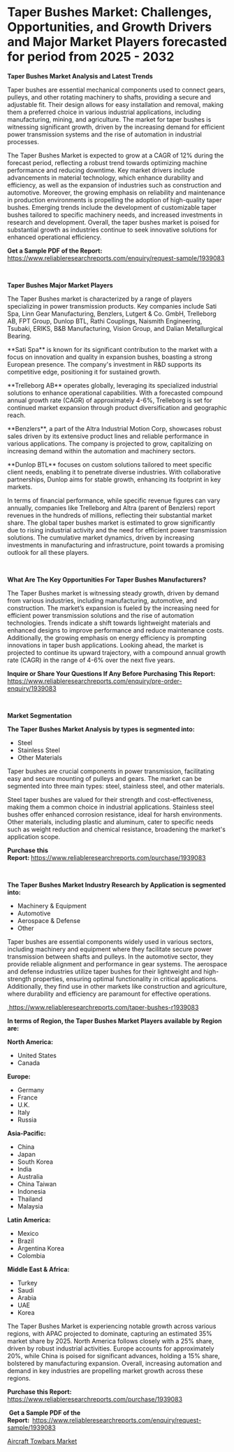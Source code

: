 <p><h1>Taper Bushes Market: Challenges, Opportunities, and Growth Drivers and Major Market Players forecasted for period from 2025 - 2032</h1></p><p><strong>Taper Bushes Market Analysis and Latest Trends</strong></p>
<p><p>Taper bushes are essential mechanical components used to connect gears, pulleys, and other rotating machinery to shafts, providing a secure and adjustable fit. Their design allows for easy installation and removal, making them a preferred choice in various industrial applications, including manufacturing, mining, and agriculture. The market for taper bushes is witnessing significant growth, driven by the increasing demand for efficient power transmission systems and the rise of automation in industrial processes.</p><p>The Taper Bushes Market is expected to grow at a CAGR of 12% during the forecast period, reflecting a robust trend towards optimizing machine performance and reducing downtime. Key market drivers include advancements in material technology, which enhance durability and efficiency, as well as the expansion of industries such as construction and automotive. Moreover, the growing emphasis on reliability and maintenance in production environments is propelling the adoption of high-quality taper bushes. Emerging trends include the development of customizable taper bushes tailored to specific machinery needs, and increased investments in research and development. Overall, the taper bushes market is poised for substantial growth as industries continue to seek innovative solutions for enhanced operational efficiency.</p></p>
<p><strong>Get a Sample PDF of the Report:&nbsp;</strong> <a href="https://www.reliableresearchreports.com/enquiry/request-sample/1939083?utm_campaign=2104&utm_medium=2&utm_source=Github&utm_content=ia&utm_term=20022025&utm_id=taper-bushes">https://www.reliableresearchreports.com/enquiry/request-sample/1939083</a></p>
<p>&nbsp;</p>
<p><strong>Taper Bushes Major Market Players</strong></p>
<p><p>The Taper Bushes market is characterized by a range of players specializing in power transmission products. Key companies include Sati Spa, Linn Gear Manufacturing, Benzlers, Lutgert & Co. GmbH, Trelleborg AB, FPT Group, Dunlop BTL, Rathi Couplings, Naismith Engineering, Tsubaki, ERIKS, B&B Manufacturing, Vision Group, and Dalian Metallurgical Bearing.</p><p>**Sati Spa** is known for its significant contribution to the market with a focus on innovation and quality in expansion bushes, boasting a strong European presence. The company's investment in R&D supports its competitive edge, positioning it for sustained growth.</p><p>**Trelleborg AB** operates globally, leveraging its specialized industrial solutions to enhance operational capabilities. With a forecasted compound annual growth rate (CAGR) of approximately 4-6%, Trelleborg is set for continued market expansion through product diversification and geographic reach.</p><p>**Benzlers**, a part of the Altra Industrial Motion Corp, showcases robust sales driven by its extensive product lines and reliable performance in various applications. The company is projected to grow, capitalizing on increasing demand within the automation and machinery sectors.</p><p>**Dunlop BTL** focuses on custom solutions tailored to meet specific client needs, enabling it to penetrate diverse industries. With collaborative partnerships, Dunlop aims for stable growth, enhancing its footprint in key markets.</p><p>In terms of financial performance, while specific revenue figures can vary annually, companies like Trelleborg and Altra (parent of Benzlers) report revenues in the hundreds of millions, reflecting their substantial market share. The global taper bushes market is estimated to grow significantly due to rising industrial activity and the need for efficient power transmission solutions. The cumulative market dynamics, driven by increasing investments in manufacturing and infrastructure, point towards a promising outlook for all these players.</p></p>
<p>&nbsp;</p>
<p><strong>What Are The Key Opportunities For Taper Bushes Manufacturers?</strong></p>
<p><p>The Taper Bushes market is witnessing steady growth, driven by demand from various industries, including manufacturing, automotive, and construction. The market’s expansion is fueled by the increasing need for efficient power transmission solutions and the rise of automation technologies. Trends indicate a shift towards lightweight materials and enhanced designs to improve performance and reduce maintenance costs. Additionally, the growing emphasis on energy efficiency is prompting innovations in taper bush applications. Looking ahead, the market is projected to continue its upward trajectory, with a compound annual growth rate (CAGR) in the range of 4-6% over the next five years.</p></p>
<p><strong>Inquire or Share Your Questions If Any Before Purchasing This Report:</strong> <a href="https://www.reliableresearchreports.com/enquiry/pre-order-enquiry/1939083?utm_campaign=2104&utm_medium=2&utm_source=Github&utm_content=ia&utm_term=20022025&utm_id=taper-bushes">https://www.reliableresearchreports.com/enquiry/pre-order-enquiry/1939083</a></p>
<p>&nbsp;</p>
<p><strong>Market Segmentation</strong></p>
<p><strong>The Taper Bushes Market Analysis by types is segmented into:</strong></p>
<p><ul><li>Steel</li><li>Stainless Steel</li><li>Other Materials</li></ul></p>
<p><p>Taper bushes are crucial components in power transmission, facilitating easy and secure mounting of pulleys and gears. The market can be segmented into three main types: steel, stainless steel, and other materials. </p><p>Steel taper bushes are valued for their strength and cost-effectiveness, making them a common choice in industrial applications. Stainless steel bushes offer enhanced corrosion resistance, ideal for harsh environments. Other materials, including plastic and aluminum, cater to specific needs such as weight reduction and chemical resistance, broadening the market's application scope.</p></p>
<p><strong>Purchase this Report:&nbsp;</strong><a href="https://www.reliableresearchreports.com/purchase/1939083?utm_campaign=2104&utm_medium=2&utm_source=Github&utm_content=ia&utm_term=20022025&utm_id=taper-bushes">https://www.reliableresearchreports.com/purchase/1939083</a></p>
<p>&nbsp;</p>
<p><strong>The Taper Bushes Market Industry Research by Application is segmented into:</strong></p>
<p><ul><li>Machinery & Equipment</li><li>Automotive</li><li>Aerospace & Defense</li><li>Other</li></ul></p>
<p><p>Taper bushes are essential components widely used in various sectors, including machinery and equipment where they facilitate secure power transmission between shafts and pulleys. In the automotive sector, they provide reliable alignment and performance in gear systems. The aerospace and defense industries utilize taper bushes for their lightweight and high-strength properties, ensuring optimal functionality in critical applications. Additionally, they find use in other markets like construction and agriculture, where durability and efficiency are paramount for effective operations.</p></p>
<p><a href="https://www.reliableresearchreports.com/taper-bushes-r1939083?utm_campaign=2104&utm_medium=2&utm_source=Github&utm_content=ia&utm_term=20022025&utm_id=taper-bushes">&nbsp;https://www.reliableresearchreports.com/taper-bushes-r1939083</a></p>
<p><strong>In terms of Region, the Taper Bushes Market Players available by Region are:</strong></p>
<p>
    <p> <strong> North America: </strong>
        <ul>
            <li>United States</li>
            <li>Canada</li>
        </ul>
        </p> 
    <p> <strong> Europe: </strong>
        <ul>
            <li>Germany</li>
            <li>France</li>
            <li>U.K.</li>
            <li>Italy</li>
            <li>Russia</li>
        </ul>
        </p> 
    <p> <strong> Asia-Pacific: </strong>
        <ul>
            <li>China</li>
            <li>Japan</li>
            <li>South Korea</li>
            <li>India</li>
            <li>Australia</li>
            <li>China Taiwan</li>
            <li>Indonesia</li>
            <li>Thailand</li>
            <li>Malaysia</li>
        </ul>
        </p> 
    <p> <strong> Latin America: </strong>
        <ul>
            <li>Mexico</li>
            <li>Brazil</li>
            <li>Argentina Korea</li>
            <li>Colombia</li>
        </ul>
        </p> 
    <p> <strong> Middle East & Africa: </strong>
        <ul>
            <li>Turkey</li>
            <li>Saudi</li>
            <li>Arabia</li>
            <li>UAE</li>
            <li>Korea</li>
        </ul>
    </p>
    </p>
<p><p>The Taper Bushes Market is experiencing notable growth across various regions, with APAC projected to dominate, capturing an estimated 35% market share by 2025. North America follows closely with a 25% share, driven by robust industrial activities. Europe accounts for approximately 20%, while China is poised for significant advances, holding a 15% share, bolstered by manufacturing expansion. Overall, increasing automation and demand in key industries are propelling market growth across these regions.</p></p>
<p><strong>Purchase this Report: </strong><a href="https://www.reliableresearchreports.com/purchase/1939083?utm_campaign=2104&utm_medium=2&utm_source=Github&utm_content=ia&utm_term=20022025&utm_id=taper-bushes">https://www.reliableresearchreports.com/purchase/1939083</a></p>
<p>&nbsp;<strong>Get a Sample PDF of the Report:&nbsp;&nbsp;</strong><a href="https://www.reliableresearchreports.com/enquiry/request-sample/1939083?utm_campaign=2104&utm_medium=2&utm_source=Github&utm_content=ia&utm_term=20022025&utm_id=taper-bushes">https://www.reliableresearchreports.com/enquiry/request-sample/1939083</a></p>
<p><strong></strong></p>
<p><p><a href="https://github.com/GenaGaines34/Market-Research-Report-List-1/blob/main/aircraft-towbars-market.md?utm_campaign=2104&utm_medium=2&utm_source=Github&utm_content=ia&utm_term=20022025&utm_id=taper-bushes">Aircraft Towbars Market</a></p></p>